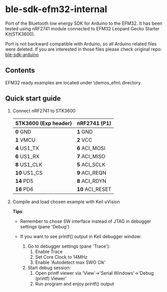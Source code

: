 ble-sdk-efm32-internal
======================

Port of the Bluetooth low energy SDK for Arduino to the EFM32.
It has been tested using nRF2741 module connected to EFM32 Leopard Gecko Starter Kit(STK3600).

Port is not backward compatible with Arduino, so all Arduino related files were deleted.
If you are interested in those files please check original repo: [ble-sdk-arduino](https://github.com/NordicSemiconductor/ble-sdk-arduino)

Contents
----------------------

EFM32 ready examples are located under \demos_efm\ directory. 

Quick start guide
----------------------

1. Connect nRF2741 to STK3600

    |STK3600 (Exp header) |nRF2741 (P1)     |
    |---------------------|-----------------|
    |**0**  GND           |**1**  GND       |
    |**1**  VMCU          |**2**  VCC       |
    |**4**  US1_TX        |**6**  ACI_MOSI  |
    |**6**  US1_RX        |**7**  ACI_MISO  |
    |**8**  US1_CLK       |**5**  ACI_SCLK  |
    |**10** US1_CS        |**9**  ACI_REQN  |
    |**14** PD5           |**8**  ACI_RDYN  |
    |**16** PD6           |**10** ACI_RESET |

2. Compile and load chosen example with Keil uVision

    **Tips**:

    - Remember to chose SW interface instead of JTAG in debugger settings (pane 'Debug') 

    - If you want to see printf() output in Keil debugger window:
        1. Go to debugger settings (pane 'Trace'):
            1. Enable Trace
            2. Set Core Clock to 14MHz
            3. Enable 'Autodetect max SWO Clk'
        2. Start debug session:
            1. Open printf viewer via 'View'->'Serial Windows'->'Debug (printf) Viewer'
            2. Run program and enjoy printf() output

        


    



   
